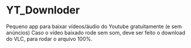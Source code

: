 # YT_Downloder
Pequeno app para baixar vídeos/áudio do Youtube gratuitamente (e sem anúncios)
Caso o vídeo baixado rode sem som, deve ser feito o download do VLC, para rodar o arquivo 100%.
